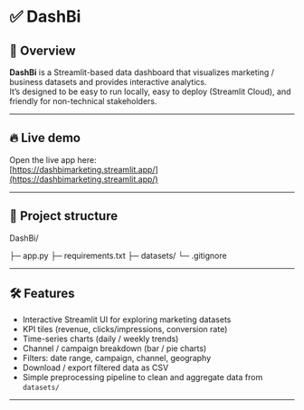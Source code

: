 # ✅ DashBi
## 📌 Overview

**DashBi** is a Streamlit-based data dashboard that visualizes marketing / business datasets and provides interactive analytics.  
It’s designed to be easy to run locally, easy to deploy (Streamlit Cloud), and friendly for non-technical stakeholders.

---

## 🔥 Live demo

Open the live app here:  
[https://dashbimarketing.streamlit.app/](https://dashbimarketing.streamlit.app/)

---

## 🧩 Project structure

DashBi/

├─ app.py 
├─ requirements.txt 
├─ datasets/ 
└─ .gitignore


---

## 🛠️ Features

- Interactive Streamlit UI for exploring marketing datasets
- KPI tiles (revenue, clicks/impressions, conversion rate)
- Time-series charts (daily / weekly trends)
- Channel / campaign breakdown (bar / pie charts)
- Filters: date range, campaign, channel, geography
- Download / export filtered data as CSV
- Simple preprocessing pipeline to clean and aggregate data from `datasets/`

---


